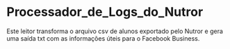 # Processador_de_Logs_do_Nutror
Este leitor transforma o arquivo csv de alunos exportado pelo Nutror e gera uma saída txt com as informações úteis para o Facebook Business.
